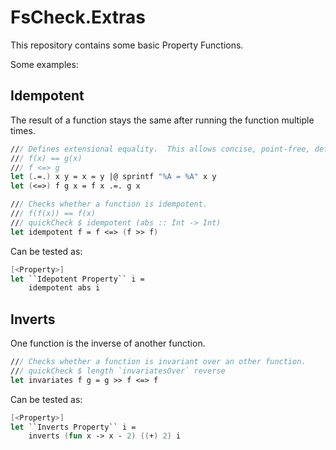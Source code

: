 # FsCheck.Extras
This repository contains some basic Property Functions.

Some examples:

## Idempotent
The result of a function stays the same after running the function multiple times.

```fsharp
/// Defines extensional equality.  This allows concise, point-free, definitions of laws.
/// f(x) == g(x)
/// f <=> g
let (.=.) x y = x = y |@ sprintf "%A = %A" x y
let (<=>) f g x = f x .=. g x

/// Checks whether a function is idempotent.
/// f(f(x)) == f(x)
/// quickCheck $ idempotent (abs :: Int -> Int)
let idempotent f = f <=> (f >> f)
```

Can be tested as:

```fsharp
[<Property>] 
let ``Idepotent Property`` i = 
    idempotent abs i
```

## Inverts
One function is the inverse of another function.

```fsharp
/// Checks whether a function is invariant over an other function.
/// quickCheck $ length `invariatesOver` reverse
let invariates f g = g >> f <=> f
```

Can be tested as:

```fsharp
[<Property>]
let ``Inverts Property`` i =
    inverts (fun x -> x - 2) ((+) 2) i
```

